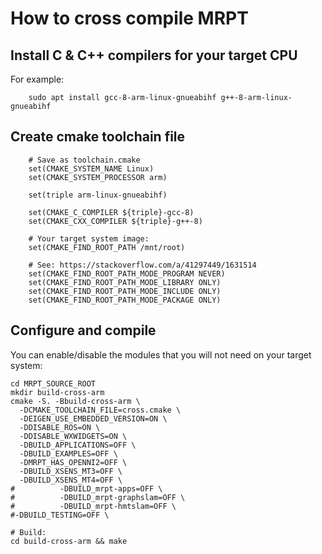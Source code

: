 # How to cross compile MRPT


## Install C & C++ compilers for your target CPU

For example:

        sudo apt install gcc-8-arm-linux-gnueabihf g++-8-arm-linux-gnueabihf

## Create cmake toolchain file

        # Save as toolchain.cmake
        set(CMAKE_SYSTEM_NAME Linux)
        set(CMAKE_SYSTEM_PROCESSOR arm)

        set(triple arm-linux-gnueabihf)

        set(CMAKE_C_COMPILER ${triple}-gcc-8)
        set(CMAKE_CXX_COMPILER ${triple}-g++-8)

        # Your target system image:
        set(CMAKE_FIND_ROOT_PATH /mnt/root)

        # See: https://stackoverflow.com/a/41297449/1631514
        set(CMAKE_FIND_ROOT_PATH_MODE_PROGRAM NEVER)
        set(CMAKE_FIND_ROOT_PATH_MODE_LIBRARY ONLY)
        set(CMAKE_FIND_ROOT_PATH_MODE_INCLUDE ONLY)
        set(CMAKE_FIND_ROOT_PATH_MODE_PACKAGE ONLY)

## Configure and compile

You can enable/disable the modules that you will not need on your target system:

```
cd MRPT_SOURCE_ROOT
mkdir build-cross-arm
cmake -S. -Bbuild-cross-arm \
  -DCMAKE_TOOLCHAIN_FILE=cross.cmake \
  -DEIGEN_USE_EMBEDDED_VERSION=ON \
  -DDISABLE_ROS=ON \
  -DDISABLE_WXWIDGETS=ON \
  -DBUILD_APPLICATIONS=OFF \
  -DBUILD_EXAMPLES=OFF \
  -DMRPT_HAS_OPENNI2=OFF \
  -DBUILD_XSENS_MT3=OFF \
  -DBUILD_XSENS_MT4=OFF \
#          -DBUILD_mrpt-apps=OFF \
#          -DBUILD_mrpt-graphslam=OFF \
#          -DBUILD_mrpt-hmtslam=OFF \
#-DBUILD_TESTING=OFF \

# Build:
cd build-cross-arm && make
